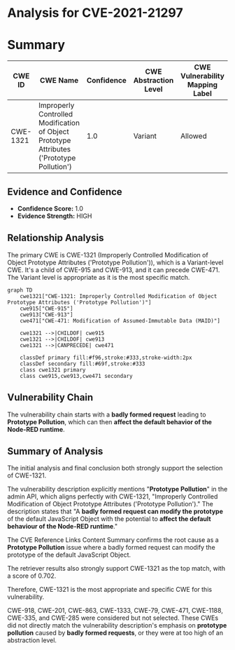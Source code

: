 # Analysis for CVE-2021-21297

# Summary
| CWE ID | CWE Name | Confidence | CWE Abstraction Level | CWE Vulnerability Mapping Label | CWE-Vulnerability Mapping Notes |
|---|---|---|---|---|---|
| CWE-1321 | Improperly Controlled Modification of Object Prototype Attributes ('Prototype Pollution') | 1.0 | Variant | Allowed | Primary CWE |

## Evidence and Confidence

*   **Confidence Score:** 1.0
*   **Evidence Strength:** HIGH

## Relationship Analysis
The primary CWE is CWE-1321 (Improperly Controlled Modification of Object Prototype Attributes ('Prototype Pollution')), which is a Variant-level CWE. It's a child of CWE-915 and CWE-913, and it can precede CWE-471. The Variant level is appropriate as it is the most specific match.

```mermaid
graph TD
    cwe1321["CWE-1321: Improperly Controlled Modification of Object Prototype Attributes ('Prototype Pollution')"]
    cwe915["CWE-915"]
    cwe913["CWE-913"]
    cwe471["CWE-471: Modification of Assumed-Immutable Data (MAID)"]
    
    cwe1321 -->|CHILDOF| cwe915
    cwe1321 -->|CHILDOF| cwe913
    cwe1321 -->|CANPRECEDE| cwe471
    
    classDef primary fill:#f96,stroke:#333,stroke-width:2px
    classDef secondary fill:#69f,stroke:#333
    class cwe1321 primary
    class cwe915,cwe913,cwe471 secondary
```

## Vulnerability Chain
The vulnerability chain starts with a **badly formed request** leading to **Prototype Pollution**, which can then **affect the default behavior of the Node-RED runtime**.

## Summary of Analysis
The initial analysis and final conclusion both strongly support the selection of CWE-1321.

The vulnerability description explicitly mentions "**Prototype Pollution**" in the admin API, which aligns perfectly with CWE-1321, "Improperly Controlled Modification of Object Prototype Attributes ('Prototype Pollution')." The description states that "A **badly formed request can modify the prototype** of the default JavaScript Object with the potential to **affect the default behaviour of the Node-RED runtime**."

The CVE Reference Links Content Summary confirms the root cause as a **Prototype Pollution** issue where a badly formed request can modify the prototype of the default JavaScript Object.

The retriever results also strongly support CWE-1321 as the top match, with a score of 0.702.

Therefore, CWE-1321 is the most appropriate and specific CWE for this vulnerability.

CWE-918, CWE-201, CWE-863, CWE-1333, CWE-79, CWE-471, CWE-1188, CWE-335, and CWE-285 were considered but not selected. These CWEs did not directly match the vulnerability description's emphasis on **prototype pollution** caused by **badly formed requests**, or they were at too high of an abstraction level.